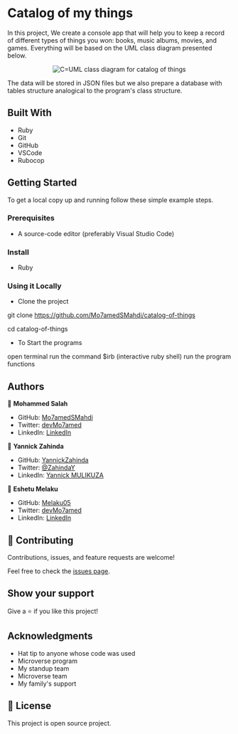 # Catalog of my things

In this project, We create a console app that will help you to keep a record of different types of things you won: books, music albums, movies, and games. Everything will be based on the UML class diagram presented below.

<p align="center">
  <img src="https://raw.githubusercontent.com/microverseinc/curriculum-ruby/main/group-capstone/images/catalog_of_my_things.png?token=GHSAT0AAAAAABWDURC5BJK53NTRAPCQRMTQYWHNDMQ" alt="C=UML class diagram for catalog of things" />
</p>

The data will be stored in JSON files but we also prepare a database with tables structure analogical to the program's class structure.

## Built With

- Ruby
- Git
- GitHub
- VSCode
- Rubocop

## Getting Started

To get a local copy up and running follow these simple example steps.

### Prerequisites

- A source-code editor (preferably Visual Studio Code)

### Install

- Ruby

### Using it Locally

- Clone the project

git clone https://github.com/Mo7amedSMahdi/catalog-of-things

cd catalog-of-things

- To Start the programs

open terminal
run the command $irb (interactive ruby shell)
run the program functions

## Authors

👤 **Mohammed Salah**

- GitHub: [Mo7amedSMahdi](https://github.com/Mo7amedSMahdi)
- Twitter: [devMo7amed](https://twitter.com/devMo7amed)
- LinkedIn: [LinkedIn](https://www.linkedin.com/in/Mo7amedSMahdi/)

👤 **Yannick Zahinda**

- GitHub: [YannickZahinda](https://github.com/YannickZahinda)
- Twitter: [@ZahindaY](https://twitter.com/ZahindaY)
- LinkedIn: [Yannick MULIKUZA](https://linkedin.com/in/linkedinhandle)

👤 **Eshetu Melaku**

- GitHub: [Melaku05](https://github.com/Melaku05)
- Twitter: [devMo7amed](https://twitter.com/melaku_mel)
- LinkedIn: [LinkedIn](https://www.linkedin.com/in/melaku-eshetu/)

## 🤝 Contributing

Contributions, issues, and feature requests are welcome!

Feel free to check the [issues page](../../issues/).

## Show your support

Give a ⭐️ if you like this project!

## Acknowledgments

- Hat tip to anyone whose code was used
- Microverse program
- My standup team
- Microverse team
- My family's support

## 📝 License

This project is open source project.
